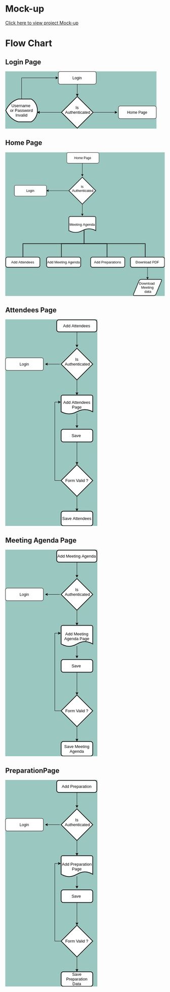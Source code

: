 <!-- # MinutesOfMeeting

This project was generated with [Angular CLI](https://github.com/angular/angular-cli) version 13.0.2.

## Development server

Run `ng serve` for a dev server. Navigate to `http://localhost:4200/`. The app will automatically reload if you change any of the source files.

## Code scaffolding

Run `ng generate component component-name` to generate a new component. You can also use `ng generate directive|pipe|service|class|guard|interface|enum|module`.

## Build

Run `ng build` to build the project. The build artifacts will be stored in the `dist/` directory.

## Running unit tests

Run `ng test` to execute the unit tests via [Karma](https://karma-runner.github.io).

## Running end-to-end tests

Run `ng e2e` to execute the end-to-end tests via a platform of your choice. To use this command, you need to first add a package that implements end-to-end testing capabilities.

## Further help

To get more help on the Angular CLI use `ng help` or go check out the [Angular CLI Overview and Command Reference](https://angular.io/cli) page. -->
# Mock-up
[Click here to view project Mock-up](https://app.moqups.com/HEtBg4kvV0xrULjEREbgO4YkcWHVZgVI/view/page/ab54de2e4)


# Flow Chart

## Login Page
![Getting Started](src/assets/LoginPage.jpg)

## Home Page
![Getting Started](src/assets/HomePage.jpg)

## Attendees Page
![Getting Started](src/assets/AttendeesPage.jpg)

## Meeting Agenda Page
![Getting Started](src/assets/MeetingAgendaPage.jpg)

## PreparationPage
![Getting Started](src/assets/PreparationPage.jpg)


